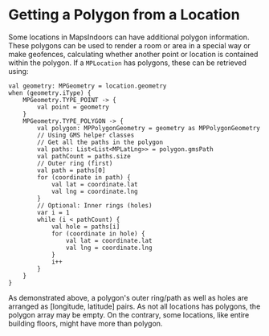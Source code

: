 # Getting a Polygon from a Location

Some locations in MapsIndoors can have additional polygon information. These polygons can be used to render a room or area in a special way or make geofences, calculating whether another point or location is contained within the polygon. If a `MPLocation` has polygons, these can be retrieved using:

```
val geometry: MPGeometry = location.geometry
when (geometry.iType) {
    MPGeometry.TYPE_POINT -> {
        val point = geometry
    }
    MPGeometry.TYPE_POLYGON -> {
        val polygon: MPPolygonGeometry = geometry as MPPolygonGeometry
        // Using GMS helper classes
        // Get all the paths in the polygon
        val paths: List<List<MPLatLng>> = polygon.gmsPath
        val pathCount = paths.size
        // Outer ring (first)
        val path = paths[0]
        for (coordinate in path) {
            val lat = coordinate.lat
            val lng = coordinate.lng
        }
        // Optional: Inner rings (holes)
        var i = 1
        while (i < pathCount) {
            val hole = paths[i]
            for (coordinate in hole) {
                val lat = coordinate.lat
                val lng = coordinate.lng
            }
            i++
        }
    }
}
```

As demonstrated above, a polygon's outer ring/path as well as holes are arranged as \[longitude, latitude] pairs. As not all locations has polygons, the polygon array may be empty. On the contrary, some locations, like entire building floors, might have more than polygon.
